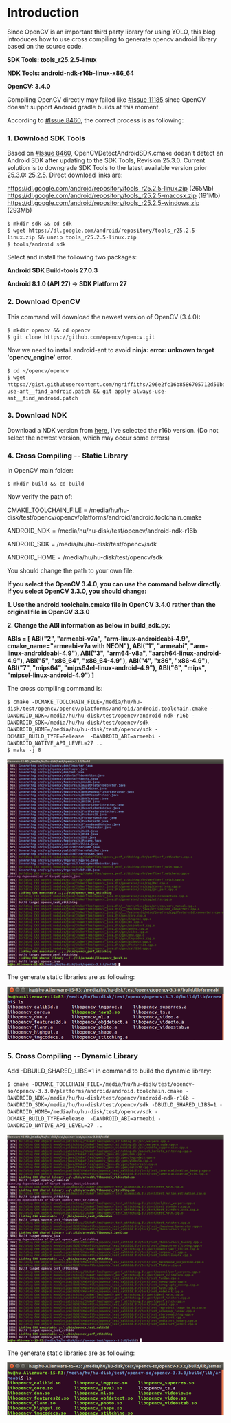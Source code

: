 # Introduction

Since OpenCV is an important third party library for using YOLO, this blog introduces how to use cross compiling to generate opencv android library based on the source code.

**SDK Tools: tools_r25.2.5-linux**

**NDK Tools: android-ndk-r16b-linux-x86_64**

**OpenCV: 3.4.0**

Compiling OpenCV directly may failed like [#Issue 11185](https://github.com/opencv/opencv/issues/11185) since OpenCV doesn't support Android gradle builds at this moment.


According to [#Issue 8460](https://github.com/opencv/opencv/issues/8460), the correct process is as following:

### 1. Download SDK Tools

Based on [#Issue 8460](https://github.com/opencv/opencv/issues/8460), OpenCVDetectAndroidSDK.cmake doesn't detect an Android SDK after updating to the SDK Tools, Revision 25.3.0. Current solution is to downgrade SDK Tools to the latest available version prior 25.3.0: 25.2.5. Direct download links are:

https://dl.google.com/android/repository/tools_r25.2.5-linux.zip (265Mb)
https://dl.google.com/android/repository/tools_r25.2.5-macosx.zip (191Mb)
https://dl.google.com/android/repository/tools_r25.2.5-windows.zip (293Mb)

	$ mkdir sdk && cd sdk
    $ wget https://dl.google.com/android/repository/tools_r25.2.5-linux.zip && unzip tools_r25.2.5-linux.zip
    $ tools/android sdk

Select and install the following two packages:

**Android SDK Build-tools 27.0.3**

**Android 8.1.0 (API 27) -> SDK Platform 27**

### 2. Download OpenCV

This command will download the newest version of OpenCV (3.4.0):

	$ mkdir opencv && cd opencv
    $ git clone https://github.com/opencv/opencv.git

Now we need to install android-ant to avoid **ninja: error: unknown target 'opencv_engine'** error.

    $ cd ~/opencv/opencv
    $ wget https://gist.githubusercontent.com/ngriffiths/296e2fc16b8586705712d50bdfe746b0/raw/350a8cb6497bfe367dda75b7bb202d6c7ce09a72/always-use-ant__find_android.patch && git apply always-use-ant__find_android.patch

### 3. Download NDK

Download a NDK version from [here](https://developer.android.com/ndk/downloads/?hl=zh-cn), I've selected the r16b version. (Do not select the newest version, which may occur some errors)

### 4. Cross Compiling -- Static Library

In OpenCV main folder:

	$ mkdir build && cd build

Now verify the path of:

CMAKE_TOOLCHAIN_FILE = /media/hu/hu-disk/test/opencv/opencv/platforms/android/android.toolchain.cmake

ANDROID_NDK = /media/hu/hu-disk/test/opencv/android-ndk-r16b 

ANDROID_SDK = /media/hu/hu-disk/test/opencv/sdk

ANDROID_HOME = /media/hu/hu-disk/test/opencv/sdk

You should change the path to your own file.

**If you select the OpenCV 3.4.0, you can use the command below directly. If you select OpenCV 3.3.0, you should change:**

**1. Use the android.toolchain.cmake file in OpenCV 3.4.0 rather than the original file in OpenCV 3.3.0**

**2. Change the ABI information as below in build_sdk.py:**

**ABIs = [
    ABI("2", "armeabi-v7a", "arm-linux-androideabi-4.9", cmake_name="armeabi-v7a with NEON"),
    ABI("1", "armeabi",     "arm-linux-androideabi-4.9"),
    ABI("3", "arm64-v8a",   "aarch64-linux-android-4.9"),
    ABI("5", "x86_64",      "x86_64-4.9"),
    ABI("4", "x86",         "x86-4.9"),
    ABI("7", "mips64",      "mips64el-linux-android-4.9"),
    ABI("6", "mips",        "mipsel-linux-android-4.9")
]**

The cross compiling command is:

	$ cmake -DCMAKE_TOOLCHAIN_FILE=/media/hu/hu-disk/test/opencv/opencv/platforms/android/android.toolchain.cmake -DANDROID_NDK=/media/hu/hu-disk/test/opencv/android-ndk-r16b -DANDROID_SDK=/media/hu/hu-disk/test/opencv/sdk -DANDROID_HOME=/media/hu/hu-disk/test/opencv/sdk -DCMAKE_BUILD_TYPE=Release  -DANDROID_ABI=armeabi -DANDROID_NATIVE_API_LEVEL=27 ..
	$ make -j 8

![](img/35.png)

The generate static libraries are as following:

![](img/36.png)

### 5. Cross Compiling -- Dynamic Library

Add -DBUILD_SHARED_LIBS=1 in command to build the dynamic library:

	$ cmake -DCMAKE_TOOLCHAIN_FILE=/media/hu/hu-disk/test/opencv-so/opencv-3.3.0/platforms/android/android.toolchain.cmake -DANDROID_NDK=/media/hu/hu-disk/test/opencv/android-ndk-r16b -DANDROID_SDK=/media/hu/hu-disk/test/opencv/sdk -DBUILD_SHARED_LIBS=1 -DANDROID_HOME=/media/hu/hu-disk/test/opencv/sdk -DCMAKE_BUILD_TYPE=Release  -DANDROID_ABI=armeabi -DANDROID_NATIVE_API_LEVEL=27 ..

![](img/37.png)

The generate static libraries are as following:

![](img/38.png)